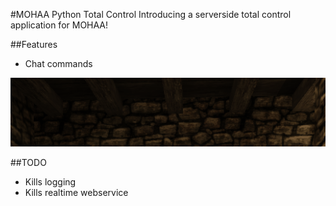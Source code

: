 #MOHAA Python Total Control
Introducing a serverside total control application for MOHAA!

##Features
* Chat commands

![MOHAA-PTC chat commands](https://github.com/Appelpitje/MOHAA-PTC/raw/master/PTC.gif)

##TODO
* Kills logging
* Kills realtime webservice
